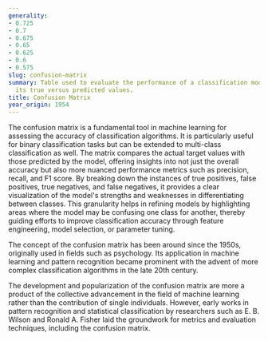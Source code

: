 ```yaml
---
generality:
- 0.725
- 0.7
- 0.675
- 0.65
- 0.625
- 0.6
- 0.575
slug: confusion-matrix
summary: Table used to evaluate the performance of a classification model by visualizing
  its true versus predicted values.
title: Confusion Matrix
year_origin: 1954
---
```


The confusion matrix is a fundamental tool in machine learning for assessing the accuracy of classification algorithms. It is particularly useful for binary classification tasks but can be extended to multi-class classification as well. The matrix compares the actual target values with those predicted by the model, offering insights into not just the overall accuracy but also more nuanced performance metrics such as precision, recall, and F1 score. By breaking down the instances of true positives, false positives, true negatives, and false negatives, it provides a clear visualization of the model's strengths and weaknesses in differentiating between classes. This granularity helps in refining models by highlighting areas where the model may be confusing one class for another, thereby guiding efforts to improve classification accuracy through feature engineering, model selection, or parameter tuning.

The concept of the confusion matrix has been around since the 1950s, originally used in fields such as psychology. Its application in machine learning and pattern recognition became prominent with the advent of more complex classification algorithms in the late 20th century.

The development and popularization of the confusion matrix are more a product of the collective advancement in the field of machine learning rather than the contribution of single individuals. However, early works in pattern recognition and statistical classification by researchers such as E. B. Wilson and Ronald A. Fisher laid the groundwork for metrics and evaluation techniques, including the confusion matrix.